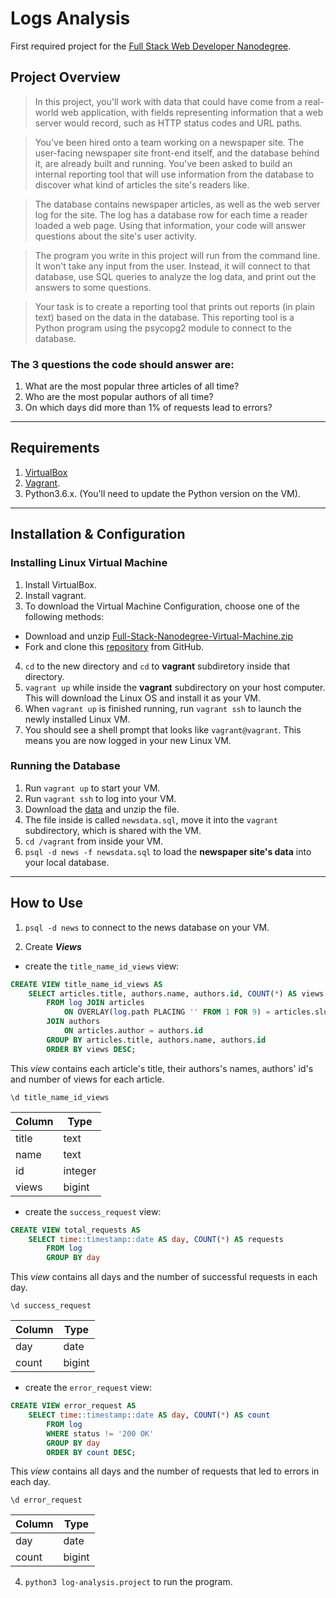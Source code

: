 # Logs Analysis
First required project for the [Full Stack Web Developer Nanodegree][1].

## Project Overview

> In this project, you'll work with data that could have come from a real-world web application, with fields representing information that a web server would record, such as HTTP status codes and URL paths.

>You've been hired onto a team working on a newspaper site. The user-facing newspaper site front-end itself, and the database behind it, are already built and running. You've been asked to build an internal reporting tool that will use information from the database to discover what kind of articles the site's readers like.

>The database contains newspaper articles, as well as the web server log for the site. The log has a database row for each time a reader loaded a web page. Using that information, your code will answer questions about the site's user activity.

>The program you write in this project will run from the command line. It won't take any input from the user. Instead, it will connect to that database, use SQL queries to analyze the log data, and print out the answers to some questions.

>Your task is to create a reporting tool that prints out reports (in plain text) based on the data in the database. This reporting tool is a Python program using the psycopg2 module to connect to the database.

### The 3 questions the code should answer are:
1. What are the most popular three articles of all time?
2. Who are the most popular authors of all time?
3. On which days did more than 1% of requests lead to errors?
----
## Requirements
1. [VirtualBox][2]
2. [Vagrant][3].
3. Python3.6.x. (You'll need to update the Python version on the VM).
---
## Installation & Configuration
### Installing Linux Virtual Machine
1. Install VirtualBox.
2. Install vagrant.
3. To download the Virtual Machine Configuration, choose one of the following methods:
 * Download and unzip [Full-Stack-Nanodegree-Virtual-Machine.zip][4]
 * Fork and clone this [repository][5] from GitHub.

4. `cd` to the new directory and `cd` to **vagrant** subdiretory inside that directory.
5. `vagrant up` while inside the **vagrant** subdirectory on your host computer. This will download the Linux OS and install it as your VM.
6. When `vagrant up` is finished running, run `vagrant ssh` to launch the newly installed Linux VM.
7. You should see a shell prompt that looks like `vagrant@vagrant`. This means you are now logged in your new Linux VM.

### Running the Database
1. Run `vagrant up` to start your VM.
2. Run `vagrant ssh` to log into your VM.
3. Download the [data][6] and unzip the file.
4. The file inside is called `newsdata.sql`, move it into the `vagrant` subdirectory, which is shared with the VM.
5. `cd /vagrant` from inside your VM.
6. `psql -d news -f newsdata.sql` to load the **newspaper site's data** into your local database.

---

## How to Use
1. `psql -d news` to connect to the news database on your VM.

2. Create _**Views**_


- create the `title_name_id_views` view:

```sql
CREATE VIEW title_name_id_views AS
    SELECT articles.title, authors.name, authors.id, COUNT(*) AS views
        FROM log JOIN articles
            ON OVERLAY(log.path PLACING '' FROM 1 FOR 9) = articles.slug
        JOIN authors
            ON articles.author = authors.id
        GROUP BY articles.title, authors.name, authors.id
        ORDER BY views DESC;
```
This _view_ contains each article's title, their authors's names, authors' id's and number of views for each article.

`\d title_name_id_views`

| Column | Type |
| ------ | ---- |
| title | text |
| name | text |
| id | integer |
| views | bigint |

- create the `success_request` view:

```sql
CREATE VIEW total_requests AS
    SELECT time::timestamp::date AS day, COUNT(*) AS requests
        FROM log
        GROUP BY day
```
This _view_ contains all days and the number of successful requests in each day.

`\d success_request`

| Column | Type |
| ------ | ---- |
| day | date |
| count | bigint |

- create the `error_request` view:

```sql
CREATE VIEW error_request AS
    SELECT time::timestamp::date AS day, COUNT(*) AS count
        FROM log
        WHERE status != '200 OK'
        GROUP BY day
        ORDER BY count DESC;
```
This _view_ contains all days and the number of requests that led to errors in each day.

`\d error_request`

| Column |Type |
| ------ | --- |
| day | date |
| count | bigint |


4. `python3 log-analysis.project` to run the program.

[//]:  # (Links and references)

[1]: <https://www.udacity.com/course/full-stack-web-developer-nanodegree--nd004>
[2]: <https://www.virtualbox.org/wiki/Download_Old_Builds_5_1>
[3]: <https://www.vagrantup.com/downloads.html>
[4]: <https://s3.amazonaws.com/video.udacity-data.com/topher/2018/April/5acfbfa3_fsnd-virtual-machine/fsnd-virtual-machine.zip>
[5]: <https://github.com/udacity/fullstack-nanodegree-vm>
[6]: <https://d17h27t6h515a5.cloudfront.net/topher/2016/August/57b5f748_newsdata/newsdata.zip>
